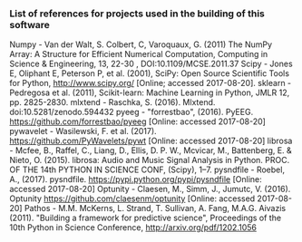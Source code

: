 ### List of references for projects used in the building of this software

Numpy       - Van der Walt, S. Colbert, C, Varoquaux, G. (2011) The NumPy Array: A Structure for Efficient Numerical Computation, Computing in Science & Engineering, 13, 22-30 , DOI:10.1109/MCSE.2011.37
Scipy       - Jones E, Oliphant E, Peterson P, et al. (2001), SciPy: Open Source Scientific Tools for Python, http://www.scipy.org/ [Online; accessed 2017-08-20].
sklearn     - Pedregosa et al. (2011), Scikit-learn: Machine Learning in Python, JMLR 12, pp. 2825-2830.
mlxtend     - Raschka, S. (2016). Mlxtend. doi:10.5281/zenodo.594432
pyeeg       - "forrestbao", (2016). PyEEG. https://github.com/forrestbao/pyeeg [Online: accessed 2017-08-20]
pywavelet   - Wasilewski, F. et al. (2017). https://github.com/PyWavelets/pywt [Online: accessed 2017-08-20]
librosa     - Mcfee, B., Raffel, C., Liang, D., Ellis, D. P. W., Mcvicar, M., Battenberg, E. & Nieto, O. (2015). librosa: Audio and Music Signal Analysis in Python. PROC. OF THE 14th PYTHON IN SCIENCE CONF, (Scipy), 1–7. 
pysndfile   - Roebel, A., (2017). pysndfile. https://pypi.python.org/pypi/pysndfile [Online: accessed 2017-08-20]
Optunity    - Claesen, M., Simm, J., Jumutc, V. (2016). Optunity https://github.com/claesenm/optunity [Online: accessed 2017-08-20]
Pathos      - M.M. McKerns, L. Strand, T. Sullivan, A. Fang, M.A.G. Aivazis (2011). "Building a framework for predictive science", Proceedings of the 10th Python in Science Conference, http://arxiv.org/pdf/1202.1056

